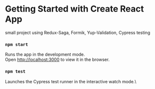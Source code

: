 # Getting Started with Create React App

small project using Redux-Saga, Formik, Yup-Validation, Cypress testing

### `npm start`

Runs the app in the development mode.\
Open [http://localhost:3000](http://localhost:3000) to view it in the browser.

### `npm test`

Launches the Cypress test runner in the interactive watch mode.\

